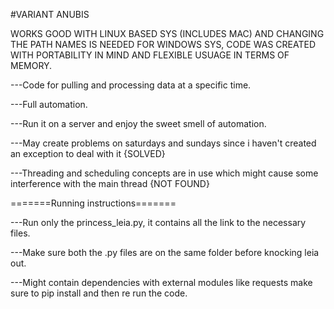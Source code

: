 #VARIANT ANUBIS

WORKS GOOD WITH LINUX BASED SYS (INCLUDES MAC) AND CHANGING THE PATH NAMES IS NEEDED FOR WINDOWS SYS, CODE WAS CREATED WITH
PORTABILITY IN MIND AND FLEXIBLE USUAGE IN TERMS OF MEMORY.


---Code for pulling and processing data at a specific time. 

---Full automation.

---Run it on a server and enjoy the sweet smell of automation.

---May create problems on saturdays and sundays since i haven't created an exception to deal with it {SOLVED}

---Threading and scheduling concepts are in use which might cause some interference with the main thread {NOT FOUND}


=======Running instructions=======


---Run only the princess_leia.py, it contains all the link to the necessary files.
        
---Make sure both the .py files are on the same folder before knocking leia out.

---Might contain dependencies with external modules like requests make sure to pip install and then re run the code.

